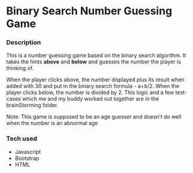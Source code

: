 # Binary Search Number Guessing Game

### Description
This is a number guessing game based on the binary search algorithm. It takes the hints **above** and **below** and guesses the number the player is thinking of. 

When the player clicks above, the number displayed plus its result when added with 30 and put in the binary search formula - a+b/2. When the player clicks below, the number is divided by 2. This logic and a few test-cases which me and my buddy worked out together are in the brainStorming folder.

Note: This game is supposed to be an age guesser and doesn't do well when the number is an abnormal age

### Tech used
- Javascript
- Bootstrap
- HTML
